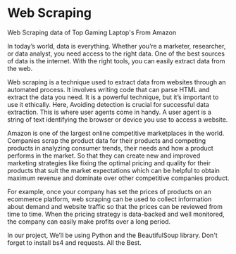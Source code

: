# Web Scraping
Web Scraping data of Top Gaming Laptop's From Amazon

In today’s world, data is everything. Whether you’re a marketer, researcher, or data analyst, you need access to the right data. One of the best sources of data is the internet. With the right tools, you can easily extract data from the web. 

Web scraping is a technique used to extract data from websites through an automated process. It involves writing code that can parse HTML and extract the data you need. It is a powerful technique, but it’s important to use it ethically.
Here, Avoiding detection is crucial for successful data extraction. This is where user agents come in handy. A user agent is a string of text identifying the browser or device you use to access a website.

Amazon is one of the largest online competitive marketplaces in the world. Companies scrap the product data for their products and competing products in analyzing consumer trends, their needs and how a product performs in the market. So that they can create new and improved marketing strategies like fixing the optimal pricing and quality for their products that suit the market expectations which can be helpful to obtain maximum revenue and dominate over other competitive companies product.

For example, once your company has set the prices of products on an ecommerce platform, web scraping can be used to collect information about demand and website traffic so that the prices can be reviewed from time to time. When the pricing strategy is data-backed and well monitored, the company can easily make profits over a long period.

In our project, We’ll be using Python and the BeautifulSoup library.
Don't forget to install bs4 and requests.
All the Best.

